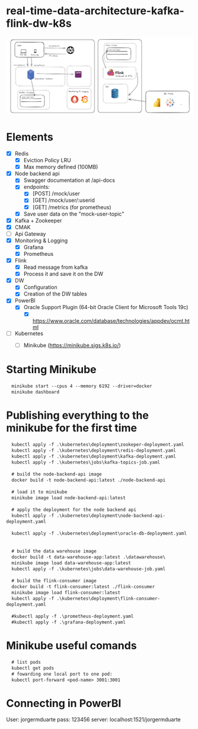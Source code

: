 # real-time-data-architecture-kafka-flink-dw-k8s

![POC Architecture](.ignore/image.png)

# Elements
- [x] Redis
  - [x] Eviction Policy LRU
  - [x] Max memory defined (100MB)
- [x] Node backend api
  - [x] Swagger documentation at /api-docs
  - [x] endpoints:
    - [x] [POST] /mock/user
    - [x] [GET]  /mock/user/:userid
    - [x] [GET]  /metrics (for prometheus)
  - [X] Save user data on the "mock-user-topic"
- [x] Kafka + Zookeeper
- [x] CMAK
- [ ] Api Gateway
- [x] Monitoring & Logging
  - [x] Grafana
  - [x] Prometheus
- [x] Flink
  - [x] Read message from kafka
  - [x] Process it and save it on the DW
- [x] DW
  - [x] Configuration
  - [x] Creation of the DW tables
- [x] PowerBI
  - [x] Oracle Support Plugin (64-bit Oracle Client for Microsoft Tools 19c)
    - [x] https://www.oracle.com/database/technologies/appdev/ocmt.html
- [ ] Kubernetes
  - [ ] Minikube (https://minikube.sigs.k8s.io/)


# Starting Minikube

```
  minikube start --cpus 4 --memory 6192 --driver=docker
  minikube dashboard
```

# Publishing everything to the minikube for the first time
```
  kubectl apply -f .\kubernetes\deployment\zookeper-deployment.yaml
  kubectl apply -f .\kubernetes\deployment\redis-deployment.yaml
  kubectl apply -f .\kubernetes\deployment\kafka-deployment.yaml
  kubectl apply -f .\kubernetes\jobs\kafka-topics-job.yaml  

  # build the node-backend-api image
  docker build -t node-backend-api:latest ./node-backend-api

  # load it to minikube
  minikube image load node-backend-api:latest

  # apply the deployment for the node backend api
  kubectl apply -f .\kubernetes\deployment\node-backend-api-deployment.yaml

  kubectl apply -f .\kubernetes\deployment\oracle-db-deployment.yaml


  # build the data warehouse image
  docker build -t data-warehouse-app:latest .\datawarehouse\
  minikube image load data-warehouse-app:latest
  kubectl apply -f .\kubernetes\jobs\data-warehouse-job.yaml

  # build the flink-consumer image
  docker build -t flink-consumer:latest ./flink-consumer
  minikube image load flink-consumer:latest
  kubectl apply -f .\kubernetes\deployment\flink-consumer-deployment.yaml

  #kubectl apply -f .\prometheus-deployment.yaml
  #kubectl apply -f .\grafana-deployment.yaml
```

# Minikube useful comands
```
  # list pods
  kubectl get pods
  # fowarding one local port to one pod:
  kubectl port-forward <pod-name> 3001:3001
```

# Connecting in PowerBI
User: jorgermduarte
pass: 123456
server: localhost:1521/jorgermduarte
